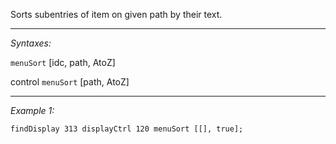 Sorts subentries of item on given path by their text.


---
*Syntaxes:*

`menuSort` [idc, path, AtoZ]

control `menuSort` [path, AtoZ]

---
*Example 1:*

```sqf
findDisplay 313 displayCtrl 120 menuSort [[], true];
```